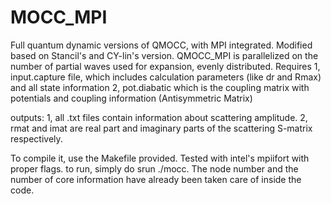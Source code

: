 # MOCC_MPI
Full quantum dynamic versions of QMOCC, with MPI integrated. Modified based on Stancil's and CY-lin's version. 
QMOCC_MPI is parallelized on the number of partial waves used for expansion, evenly distributed.
Requires 
  1, input.capture file, which includes calculation parameters (like dr and Rmax) and all state information
  2, pot.diabatic which is the coupling matrix with potentials and coupling information (Antisymmetric Matrix)

outputs:
  1, all .txt files contain information about scattering amplitude.
  2, rmat and imat are real part and imaginary parts of the scattering S-matrix respectively. 

To compile it, use the Makefile provided. Tested with intel's mpiifort with proper flags. 
to run, simply do srun ./mocc. The node number and the number of core information have already been taken care of inside the code.
